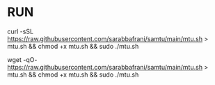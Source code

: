 # RUN

curl -sSL https://raw.githubusercontent.com/sarabbafrani/samtu/main/mtu.sh > mtu.sh && chmod +x mtu.sh && sudo ./mtu.sh

wget -qO- https://raw.githubusercontent.com/sarabbafrani/samtu/main/mtu.sh > mtu.sh && chmod +x mtu.sh && sudo ./mtu.sh
